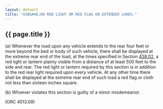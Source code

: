 ```yaml
---
layout: default 
title: "438&#46;08 RED LIGHT OR RED FLAG ON EXTENDED LOADS."
---
```


{{ page.title }}
----------------

​(a) Whenever the load upon any vehicle extends to the rear four feet or
more beyond the bed or body of such vehicle, there shall be displayed at
the extreme rear end of the load, at the times specified in Section
[438.02](23b24956.html), a red light or lantern plainly visible from a
distance of at least 500 feet to the side and rear. The red light or
lantern required by this section is in addition to the red rear light
required upon every vehicle. At any other time there shall be displayed
at the extreme rear end of such load a red flag or cloth not less than
sixteen inches square.

​(b) Whoever violates this section is guilty of a minor misdemeanor.

(ORC 4513.09)
